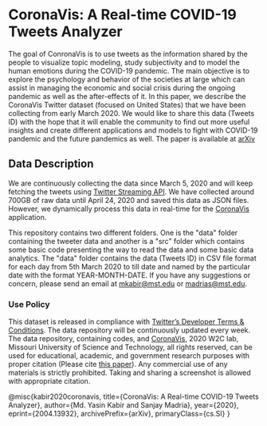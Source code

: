 # CoronaVis: A Real-time COVID-19 Tweets Analyzer

The goal of ConronaVis is to use tweets as the information shared by the people to visualize topic modeling, study subjectivity and to model the human emotions during the COVID-19 pandemic. The main objective is to explore the psychology and behavior of the societies at large which can assist in managing the economic and social crisis during the ongoing pandemic as well as the after-effects of it. In this paper, we describe the CoronaVis Twitter dataset (focused on United States) that we have been collecting from early March 2020. We would like to share this data (Tweets ID) with the hope that it will enable the community to find out more useful insights and create different applications and models to fight with COVID-19 pandemic and the future pandemics as well. 
The paper is available at [arXiv](https://arxiv.org/pdf/2004.13932.pdf)

## Data Description
We are continuously collecting the data since March 5, 2020 and will keep fetching the tweets using [Twitter Streaming API](https://developer.twitter.com/en/docs/tutorials/consuming-streaming-data). We have collected around 700GB of raw data until April 24, 2020 and saved this data as JSON files. However, we dynamically process this data in real-time for the [CoronaVis](https://mykabir.github.io/coronavis/) application. 

This repository contains two different folders. One is the "data" folder containing the tweeter data and another is a "src" folder which contains some basic code presenting the way to read the data and some basic data analytics. The "data" folder contains the data (Tweets ID) in CSV file format for each day from 5th March 2020 to till date and named by the particular date with the format YEAR-MONTH-DATE. If you have any suggestions or concern, please send an email at mkabir@mst.edu or madrias@mst.edu.



### Use Policy
This dataset is released in compliance with [Twitter’s Developer Terms & Conditions](https://developer.twitter.com/en/developer-terms/agreement-and-policy). The data repository will be continuously updated every week. The data repository, containing codes, and [CoronaVis](https://mykabir.github.io/coronavis), 2020 W2C lab, Missouri University of Science and Technology, all rights reserved, can be used for educational, academic, and government research purposes with proper citation (Please cite [this paper](https://arxiv.org/abs/2004.13932)). Any commercial use of any materials is strictly prohibited. Taking and sharing a screenshot is allowed with appropriate citation.  

@misc{kabir2020coronavis,
    title={CoronaVis: A Real-time COVID-19 Tweets Analyzer},
    author={Md. Yasin Kabir and Sanjay Madria},
    year={2020},
    eprint={2004.13932},
    archivePrefix={arXiv},
    primaryClass={cs.SI}
}
